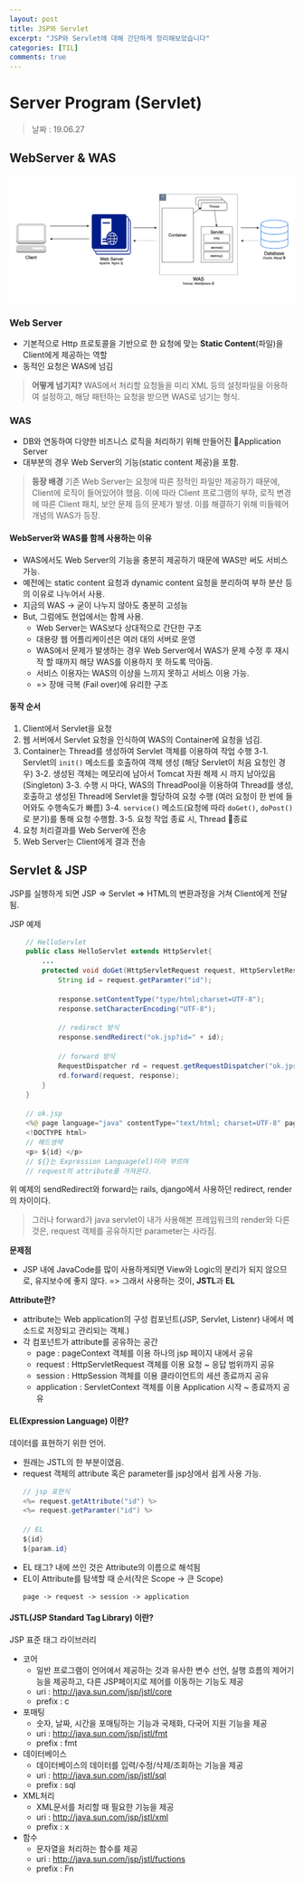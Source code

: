 ```yaml
---
layout: post
title: JSP와 Servlet
excerpt: "JSP와 Servlet에 대해 간단하게 정리해보았습니다"
categories: [TIL]
comments: true
---
```

Server Program (Servlet)
=========

> 날짜 : 19.06.27

## WebServer & WAS

<center><img src="../img/webserver-was.png"></center>

### Web Server
- 기본적으로 Http 프로토콜을 기반으로 한 요청에 맞는 **Static Content**(파일)을 Client에게 제공하는 역할
- 동적인 요청은 WAS에 넘김
> **어떻게 넘기지?**
WAS에서 처리할 요청들을 미리 XML 등의 설정파일을 이용하여 설정하고, 해당 패턴하는 요청을 받으면 WAS로 넘기는 형식.

### WAS
- DB와 연동하여 다양한 비즈니스 로직을 처리하기 위해 만들어진 Application Server
- 대부분의 경우 Web Server의 기능(static content 제공)을 포함.
> **등장 배경**
기존 Web Server는 요청에 따른 정적인 파일만 제공하기 때문에, Client에 로직이 들어있어야 했음. 이에 따라 Client 프로그램의 부하, 로직 변경에 따른 Client 패치, 보안 문제 등의 문제가 발생. 이를 해결하기 위해 미들웨어 개념의 WAS가 등장.

#### WebServer와 WAS를 함께 사용하는 이유
- WAS에서도 Web Server의 기능을 충분히 제공하기 때문에 WAS만 써도 서비스 가능.
- 예전에는 static content 요청과 dynamic content 요청을 분리하여 부하 분산 등의 이유로 나누어서 사용.
- 지금의 WAS -> 굳이 나누지 않아도 충분히 고성능
- But, 그럼에도 현업에서는 함께 사용.
    - Web Server는 WAS보다 상대적으로 간단한 구조
    - 대용량 웹 어플리케이션은 여러 대의 서버로 운영
    - WAS에서 문제가 발생하는 경우 Web Server에서 WAS가 문제 수정 후 재시작 할 때까지 해당 WAS를 이용하지 못 하도록 막아둠.
    - 서비스 이용자는 WAS의 이상을 느끼지 못하고 서비스 이용 가능.
    - => 장애 극복 (Fail over)에 유리한 구조

#### 동작 순서
1. Client에서 Servlet을 요청
2. 웹 서버에서 Servlet 요청을 인식하여 WAS의 Container에 요청을 넘김.
3. Container는 Thread를 생성하여 Servlet 객체를 이용하여 작업 수행
    3-1. Servlet의 `init()` 메소드를 호출하여 객체 생성 (해당 Servlet이 처음 요청인 경우)
    3-2. 생성된 객체는 메모리에 남아서 Tomcat 자원 해제 시 까지 남아있음(Singleton)
    3-3. 수행 시 마다, WAS의 ThreadPool을 이용하여 Thread를 생성, 호출하고 생성된 Thread에 Servlet을 할당하여 요청 수행 (여러 요청이 한 번에 들어와도 수행속도가 빠름)
    3-4. `service()` 메소드(요청에 따라 `doGet()`, `doPost()`로 분기)를 통해 요청 수행함.
    3-5. 요청 작업 종료 시, Thread 종료
4. 요청 처리결과를 Web Server에 전송
5. Web Server는 Client에게 결과 전송

#### 
    

## Servlet & JSP

JSP를 실행하게 되면 JSP => Servlet => HTML의 변환과정을 거쳐 Client에게 전달됨.

JSP 예제
```java
    // HelloServlet
    public class HelloServlet extends HttpServlet{
        ...
        protected void doGet(HttpServletRequest request, HttpServletResponse response)...{
            String id = request.getParamter("id");

            response.setContentType("type/html;charset=UTF-8");
            response.setCharacterEncoding("UTF-8");

            // redirect 방식
            response.sendRedirect("ok.jsp?id=" + id);

            // forward 방식
            RequestDispatcher rd = request.getRequestDispatcher("ok.jps");
            rd.forward(request, response);
        }
    }

    // ok.jsp
    <%@ page language="java" contentType="text/html; charset=UTF-8" pageEncoding="UTF-8" %>
    <!DOCTYPE html>
    // 헤드생략
    <p> ${id} </p>
    // ${}는 Expression Language(el)이라 부르며
    // request의 attribute를 가져온다.
```

위 예제의 sendRedirect와 forward는 rails, django에서 사용하던 redirect, render의 차이이다.

> 그러나 forward가 java servlet이 내가 사용해본 프레임워크의 render와 다른 것은, request 객체를 공유하지만 parameter는 사라짐.


**문제점**
- JSP 내에 JavaCode를 많이 사용하게되면 View와 Logic의 분리가 되지 않으므로, 유지보수에 좋지 않다.
=> 그래서 사용하는 것이, **JSTL**과 **EL**



**Attribute란?**
- attribute는 Web application의 구성 컴포넌트(JSP, Servlet, Listenr) 내에서 메소드로 저장되고 관리되는 객체.)
- 각 컴포넌트가 attribute를 공유하는 공간
    - page : pageContext 객체를 이용
    하나의 jsp 페이지 내에서 공유
    - request : HttpServletRequest 객체를 이용
    요청 ~ 응답 범위까지 공유
    - session : HttpSession 객체를 이용
    클라이언트의 세션 종료까지 공유
    - application : ServletContext 객체를 이용
    Application 시작 ~ 종료까지 공유


#### EL(Expression Language) 이란?
데이터를 표현하기 위한 언어.
- 원래는 JSTL의 한 부분이였음.
- request 객체의 attribute 혹은 parameter를 jsp상에서 쉽게 사용 가능.
    ```java
    // jsp 표현식
    <%= request.getAttribute("id") %>
    <%= request.getParamter("id") %>

    // EL
    ${id}
    ${param.id}
    ```
- EL 태그? 내에 쓰인 것은 Attribute의 이름으로 해석됨
- EL이 Attribute를 탐색할 때 순서(작은 Scope -> 큰 Scope)
    ```
    page -> request -> session -> application
    ```

#### JSTL(JSP Standard Tag Library) 이란?
JSP 표준 태그 라이브러리
- 코어
    - 일반 프로그램이 언어에서 제공하는 것과 유사한 변수 선언, 실행 흐름의 제어기능을 제공하고, 다른 JSP페이지로 제어를 이동하는 기능도 제공
    - uri : http://java.sun.com/jsp/jstl/core
    - prefix : c
- 포매팅
    - 숫자, 날짜, 시간을 포매팅하는 기능과 국제화, 다국어 지원 기능을 제공
    - uri : http://java.sun.com/jsp/jstl/fmt
    - prefix : fmt
- 데이터베이스
    - 데이터베이스의 데이터를 입력/수정/삭제/조회하는 기능을 제공
    - uri : http://java.sun.com/jsp/jstl/sql
    - prefix : sql
- XML처리
    - XML문서를 처리할 때 필요한 기능을 제공
    - uri : http://java.sun.com/jsp/jstl/xml
    - prefix : x
- 함수
    - 문자열을 처리하는 함수를 제공
    - uri : http://java.sun.com/jsp/jstl/fuctions
    - prefix : Fn

